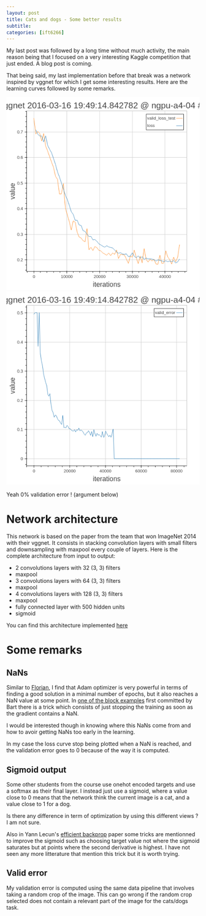 ```yaml
---
layout: post
title: Cats and dogs - Some better results
subtitle: 
categories: [ift6266]
---
```


My last post was followed by a long time without much activity, the main reason being that I focused on a very interesting Kaggle competition that just ended. A blog post is coming.

That being said, my last implementation before that break was a network inspired by vggnet for which I get some interesting results. Here are the learning curves followed by some remarks.

![Loss](/img/2016-03-17-cats-and-dogs-some-better-results/loss.png)
![Error](/img/2016-03-17-cats-and-dogs-some-better-results/error.png)

Yeah 0% validation error ! (argument below)

# Network architecture

This network is based on the paper from the team that won ImageNet 2014 with their vggnet. It consists in stacking convolution layers with small filters and downsampling with maxpool every couple of layers. Here is the complete architecture from input to output:

 - 2 convolutions layers with 32 (3, 3) filters
 - maxpool
 - 3 convolutions layers with 64 (3, 3) filters
 - maxpool
 - 4 convolutions layers with 128 (3, 3) filters
 - maxpool
 - fully connected layer with 500 hidden units
 - sigmoid

You can find this architecture implemented [here](https://github.com/tfjgeorge/ift6266/blob/f5e5206994f0082dc3dd2536f33f6f527a0eb76b/catsdogs/models/vggnet.py)

# Some remarks

## NaNs

Similar to [Florian](https://florianbordes.wordpress.com/2016/02/16/cats-vs-dogs-2-error-rate-10/), I find that Adam optimizer is very powerful in terms of finding a good solution in a minimal number of epochs, but it also reaches a NaN value at some point. In [one of the block examples](https://github.com/mila-udem/blocks-examples/blob/master/reverse_words/__init__.py) first committed by Bart there is a trick which consists of just stopping the training as soon as the gradient contains a NaN.

I would be interested though in knowing where this NaNs come from and how to avoir getting NaNs too early in the learning.

In my case the loss curve stop being plotted when a NaN is reached, and the validation error goes to 0 because of the way it is computed.

## Sigmoid output

Some other students from the course use onehot encoded targets and use a softmax as their final layer. I instead just use a sigmoid, where a value close to 0 means that the network think the current image is a cat, and a value close to 1 for a dog.

Is there any difference in term of optimization by using this different views ? I am not sure.

Also in Yann Lecun's [efficient backprop](http://yann.lecun.com/exdb/publis/pdf/lecun-98b.pdf) paper some tricks are mentionned to improve the sigmoid such as choosing target value not where the sigmoid saturates but at points where the second derivative is highest. I have not seen any more litterature that mention this trick but it is worth trying.

## Valid error

My validation error is computed using the same data pipeline that involves taking a random crop of the image. This can go wrong if the random crop selected does not contain a relevant part of the image for the cats/dogs task.